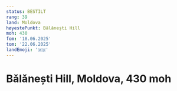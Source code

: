 ```yaml
---
status: BESTILT
rang: 39
land: Moldova
høyestePunkt: Bălănești Hill
moh: 430
fom: '18.06.2025'
tom: '22.06.2025'
landEmoji: '🇲🇩'
---
```


# Bălănești Hill, Moldova, 430 moh
